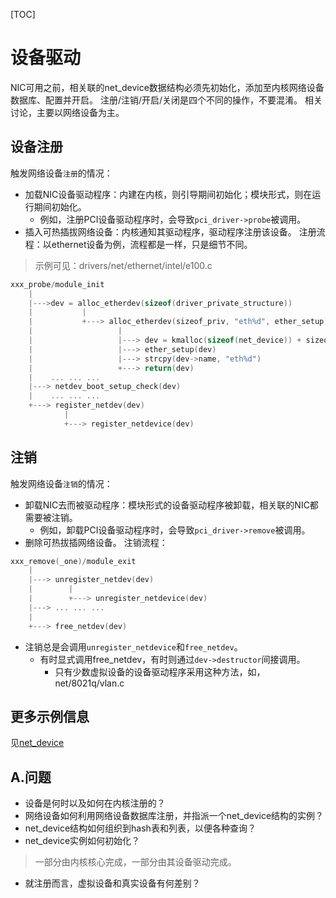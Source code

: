 [TOC]

# 设备驱动
NIC可用之前，相关联的net_device数据结构必须先初始化，添加至内核网络设备数据库、配置并开启。
注册/注销/开启/关闭是四个不同的操作，不要混淆。
相关讨论，主要以网络设备为主。

## 设备注册
触发网络设备`注册`的情况：
* 加载NIC设备驱动程序：内建在内核，则引导期间初始化；模块形式，则在运行期间初始化。
    * 例如，注册PCI设备驱动程序时，会导致`pci_driver->probe`被调用。
* 插入可热插拔网络设备：内核通知其驱动程序，驱动程序注册该设备。
注册流程：以ethernet设备为例，流程都是一样，只是细节不同。
> 示例可见：drivers/net/ethernet/intel/e100.c
```c
xxx_probe/module_init
    |
    |--->dev = alloc_etherdev(sizeof(driver_private_structure))
    |           |
    |           +---> alloc_etherdev(sizeof_priv, "eth%d", ether_setup)
    |                   |
    |                   |---> dev = kmalloc(sizeof(net_device)) + sizeof_prive + padding)
    |                   |---> ether_setup(dev)
    |                   |---> strcpy(dev->name, "eth%d")
    |                   +---> return(dev)
    |    ... ... ...
    |---> netdev_boot_setup_check(dev)
    |    ... ... ...
    +---> register_netdev(dev)
            |
            +---> register_netdevice(dev)
```

## 注销
触发网络设备`注销`的情况：
* 卸载NIC去而被驱动程序：模块形式的设备驱动程序被卸载，相关联的NIC都需要被注销。
    * 例如，卸载PCI设备驱动程序时，会导致`pci_driver->remove`被调用。
* 删除可热拔插网络设备。
注销流程：
```c
xxx_remove(_one)/module_exit
    |
    |---> unregister_netdev(dev)
    |        |
    |        +---> unregister_netdevice(dev)
    |---> ... ... ...
    |
    +---> free_netdev(dev)
```
* 注销总是会调用`unregister_netdevice`和`free_netdev`。
    * 有时显式调用free_netdev，有时则通过`dev->destructor`间接调用。
        * 只有少数虚拟设备的设备驱动程序采用这种方法，如，net/8021q/vlan.c

## 更多示例信息
见[net_device](../5.网络/3.net_device数据结构/Readme.md)

## A.问题
* 设备是何时以及如何在内核注册的？
* 网络设备如何利用网络设备数据库注册，并指派一个net_device结构的实例？
* net_device结构如何组织到hash表和列表，以便各种查询？
* net_device实例如何初始化？
> 一部分由内核核心完成，一部分由其设备驱动完成。
* 就注册而言，虚拟设备和真实设备有何差别？